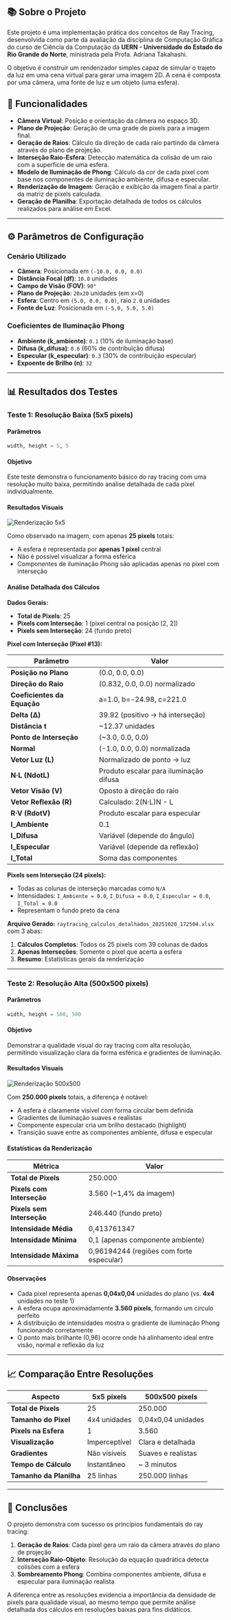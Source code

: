 ## 📚 Sobre o Projeto

Este projeto é uma implementação prática dos conceitos de Ray Tracing, desenvolvida como parte da avaliação da disciplina de Computação Gráfica do curso de Ciência da Computação da **UERN - Universidade do Estado do Rio Grande do Norte**, ministrada pela Profa. Adriana Takahashi.

O objetivo é construir um renderizador simples capaz de simular o trajeto da luz em uma cena virtual para gerar uma imagem 2D. A cena é composta por uma câmera, uma fonte de luz e um objeto (uma esfera).

## 🔧 Funcionalidades 

- **Câmera Virtual**: Posição e orientação da câmera no espaço 3D.
- **Plano de Projeção**: Geração de uma grade de pixels para a imagem final.
- **Geração de Raios**: Cálculo da direção de cada raio partindo da câmera através do plano de projeção.
- **Interseção Raio-Esfera**: Detecção matemática da colisão de um raio com a superfície de uma esfera.
- **Modelo de Iluminação de Phong**: Cálculo da cor de cada pixel com base nos componentes de iluminação ambiente, difusa e especular.
- **Renderização de Imagem**: Geração e exibição da imagem final a partir da matriz de pixels calculada.
- **Geração de Planilha**: Exportação detalhada de todos os cálculos realizados para análise em Excel.

---

## ⚙️ Parâmetros de Configuração

### Cenário Utilizado
- **Câmera**: Posicionada em `(-10.0, 0.0, 0.0)`
- **Distância Focal (df)**: `10.0` unidades
- **Campo de Visão (FOV)**: `90°`
- **Plano de Projeção**: `20x20` unidades (em x=0)
- **Esfera**: Centro em `(5.0, 0.0, 0.0)`, raio `2.0` unidades
- **Fonte de Luz**: Posicionada em `(-5.0, 5.0, 5.0)`

### Coeficientes de Iluminação Phong
- **Ambiente (k_ambiente)**: `0.1` (10% de iluminação base)
- **Difusa (k_difusa)**: `0.6` (60% de contribuição difusa)
- **Especular (k_especular)**: `0.3` (30% de contribuição especular)
- **Expoente de Brilho (n)**: `32`

---

## 📊 Resultados dos Testes

### **Teste 1: Resolução Baixa (5x5 pixels)**

#### Parâmetros
```python
width, height = 5, 5
```

#### Objetivo
Este teste demonstra o funcionamento básico do ray tracing com uma resolução muito baixa, permitindo análise detalhada de cada pixel individualmente.

#### Resultados Visuais
![Renderização 5x5](/Testes/Figure_20251020_172504.png)

Como observado na imagem, com apenas **25 pixels** totais:
- A esfera é representada por **apenas 1 pixel** central
- Não é possível visualizar a forma esférica
- Componentes de iluminação Phong são aplicadas apenas no pixel com interseção

#### Análise Detalhada dos Cálculos

**Dados Gerais:**
- **Total de Pixels**: 25
- **Pixels com Interseção**: 1 (pixel central na posição [2, 2])
- **Pixels sem Interseção**: 24 (fundo preto)

**Pixel com Interseção (Pixel #13):**

| Parâmetro | Valor |
|-----------|-------|
| **Posição no Plano** | (0.0, 0.0, 0.0) |
| **Direção do Raio** | (0.832, 0.0, 0.0) normalizado |
| **Coeficientes da Equação** | a=1.0, b=-24.98, c=221.0 |
| **Delta (Δ)** | 39.92 (positivo → há interseção) |
| **Distância t** | ~12.37 unidades |
| **Ponto de Interseção** | (~3.0, 0.0, 0.0) |
| **Normal** | (-1.0, 0.0, 0.0) normalizada |
| **Vetor Luz (L)** | Normalizado de ponto → luz |
| **N·L (NdotL)** | Produto escalar para iluminação difusa |
| **Vetor Visão (V)** | Oposto à direção do raio |
| **Vetor Reflexão (R)** | Calculado: 2(N·L)N - L |
| **R·V (RdotV)** | Produto escalar para especular |
| **I_Ambiente** | 0.1 |
| **I_Difusa** | Variável (depende do ângulo) |
| **I_Especular** | Variável (depende da reflexão) |
| **I_Total** | Soma das componentes |

**Pixels sem Interseção (24 pixels):**
- Todas as colunas de interseção marcadas como `N/A`
- Intensidades: `I_Ambiente = 0.0`, `I_Difusa = 0.0`, `I_Especular = 0.0`, `I_Total = 0.0`
- Representam o fundo preto da cena

**Arquivo Gerado:** `raytracing_calculos_detalhados_20251020_172504.xlsx` com 3 abas:
1. **Cálculos Completos**: Todos os 25 pixels com 39 colunas de dados
2. **Apenas Interseções**: Somente o pixel que acerta a esfera
3. **Resumo**: Estatísticas gerais da renderização

---

### **Teste 2: Resolução Alta (500x500 pixels)**

#### Parâmetros
```python
width, height = 500, 500
```

#### Objetivo
Demonstrar a qualidade visual do ray tracing com alta resolução, permitindo visualização clara da forma esférica e gradientes de iluminação.

#### Resultados Visuais
![Renderização 500x500](/Testes/Figure_20251020_171556.png)

Com **250.000 pixels** totais, a diferença é notável:
- A esfera é claramente visível com forma circular bem definida
- Gradientes de iluminação suaves e realistas
- Componente especular cria um brilho destacado (highlight)
- Transição suave entre as componentes ambiente, difusa e especular

#### Estatísticas da Renderização

| Métrica | Valor |
|---------|-------|
| **Total de Pixels** | 250.000 |
| **Pixels com Interseção** | 3.560 (~1,4% da imagem) |
| **Pixels sem Interseção** | 246.440 (fundo preto) |
| **Intensidade Média** | 0,413761347 |
| **Intensidade Mínima** | 0,1 (apenas componente ambiente) |
| **Intensidade Máxima** | 0,96194244 (regiões com forte especular) |

#### Observações
- Cada pixel representa apenas **0,04x0,04** unidades do plano (vs. **4x4** unidades no teste 1)
- A esfera ocupa aproximadamente **3.560 pixels**, formando um círculo perfeito
- A distribuição de intensidades mostra o gradiente de iluminação Phong funcionando corretamente
- O ponto mais brilhante (0,96) ocorre onde há alinhamento ideal entre visão, normal e reflexão da luz

---

## 📈 Comparação Entre Resoluções

| Aspecto | 5x5 pixels | 500x500 pixels |
|---------|-----------|----------------|
| **Total de Pixels** | 25 | 250.000 |
| **Tamanho do Pixel** | 4x4 unidades | 0,04x0,04 unidades |
| **Pixels na Esfera** | 1 | 3.560 |
| **Visualização** | Imperceptível | Clara e detalhada |
| **Gradientes** | Não visíveis | Suaves e realistas |
| **Tempo de Cálculo** | Instantâneo | ~ 3 minutos |
| **Tamanho da Planilha** | 25 linhas | 250.000 linhas |

---

## 🎯 Conclusões

O projeto demonstra com sucesso os princípios fundamentais do ray tracing:

1. **Geração de Raios**: Cada pixel gera um raio da câmera através do plano de projeção
2. **Interseção Raio-Objeto**: Resolução da equação quadrática detecta colisões com a esfera
3. **Sombreamento Phong**: Combina componentes ambiente, difusa e especular para iluminação realista

A diferença entre as resoluções evidencia a importância da densidade de pixels para qualidade visual, ao mesmo tempo que permite análise detalhada dos cálculos em resoluções baixas para fins didáticos.

